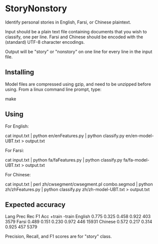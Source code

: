 StoryNonstory
=============

Identify personal stories in English, Farsi, or Chinese plaintext.

Input should be a plain text file containing documents that you wish to classify, one per line. Farsi and Chinese should be encoded with the (standard) UTF-8 character encodings. 

Output will be "story" or "nonstory" on one line for every line in the input file.


Installing
----------

Model files are compressed using gzip, and need to be unzipped before using. From a linux command line prompt, type:

  make


Using
-----

For English:

  cat input.txt | python en/enFeatures.py | python classify.py en/en-model-UBT.txt > output.txt

For Farsi:

  cat input.txt | python fa/faFeatures.py | python classify.py fa/fa-model-UBT.txt > output.txt

For Chinese:

  cat input.txt | perl zh/cwsegment/cwsegment.pl combo.segmod | python zh/zhFeatures.py | python classify.py zh/zh-model-UBT.txt > output.txt


Expected accuracy
-----------------

Lang		Prec	Rec	F1	Acc	+train	-train
English		0.775	0.325	0.458	0.922	403	3579
Farsi		0.489	0.151	0.230	0.972	446	15931
Chinese		0.572	0.217	0.314	0.925	457	5379

Precision, Recall, and F1 scores are for "story" class.